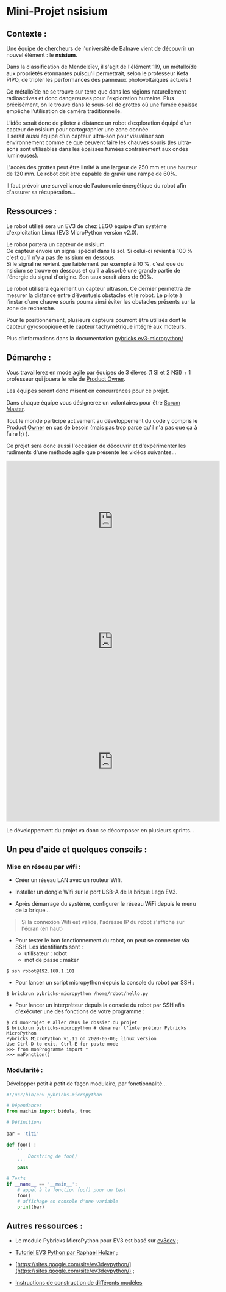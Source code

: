# Mini-Projet **nsisium**

## Contexte :

Une équipe de chercheurs de l'université de Balnave vient de découvrir un nouvel élément : le **nsisium**.  

Dans la classification de Mendeleïev, il s'agit de l'élément 119, un métalloïde aux propriétés étonnantes puisqu'il permettrait, selon le professeur Kefa PIPO, de tripler les performances des panneaux photovoltaïques actuels !

Ce métalloïde ne se trouve sur terre que dans les régions naturellement radioactives et donc dangereuses pour l'exploration humaine. Plus précisément, on le trouve dans le sous-sol de grottes où une fumée épaisse empêche l’utilisation de caméra traditionnelle.

L’idée serait donc de piloter à distance un robot d’exploration équipé d'un capteur de nsisium pour cartographier une zone donnée.  
Il serait aussi équipé d’un capteur ultra-son pour visualiser son environnement comme ce que peuvent faire les chauves souris (les ultra-sons sont utilisables dans les épaisses fumées contrairement aux ondes lumineuses).

L'accès des grottes peut être limité à une largeur de 250 mm et une hauteur de 120 mm. Le robot doit être capable de gravir une rampe de 60%.

Il faut prévoir une surveillance de l'autonomie énergétique du robot afin d'assurer sa récupération...


## Ressources :

Le robot utilisé sera un EV3 de chez LEGO équipé d'un système d'exploitation Linux (EV3 MicroPython version v2.0).

Le robot portera un capteur de nsisium.  
Ce capteur envoie un signal spécial dans le sol. Si celui-ci revient à 100 % c'est qu'il n'y a pas de nsisium en dessous.  
Si le signal ne revient que faiblement par exemple à 10 %, c'est que du nsisium se trouve en dessous et qu'il a absorbé une grande partie de l'énergie du signal d'origine. Son taux serait alors de 90%.

Le robot utilisera également un capteur ultrason. Ce dernier permettra de mesurer la distance entre d’éventuels obstacles et le robot. Le pilote à l’instar d’une chauve souris pourra ainsi éviter les obstacles présents sur la zone de recherche.

Pour le positionnement, plusieurs capteurs pourront être utilisés dont le capteur gyroscopique et le capteur tachymétrique intégré aux moteurs.

Plus d’informations dans la documentation [pybricks ev3-micropython/](https://pybricks.github.io/ev3-micropython/)


## Démarche :

Vous travaillerez en mode agile par équipes de 3 élèves (1 SI et 2 NSI) + 1 professeur qui jouera le role de [Product Owner](https://www.orientation.com/metiers/product-owner).

Les équipes seront donc misent en concurrences pour ce projet.

Dans chaque équipe vous désignerez un volontaires pour être [Scrum Master](https://www.clementine.jobs/fiches-metiers/metiers-techniques-du-web/scrum-master/#:~:text=Le%20Scrum%20Master%20est%20avant,en%20suivant%20la%20m%C3%A9thode%20Scrum.).

Tout le monde participe activement au développement du code y compris le [Product Owner](https://www.orientation.com/metiers/product-owner) en cas de besoin (mais pas trop parce qu'il n'a pas que ça à faire !;) ).

Ce projet sera donc aussi l'occasion de découvrir et d'expérimenter les rudiments d'une méthode agile que présente les vidéos suivantes...

<center>
    <iframe width="560" height="315" src="https://www.youtube-nocookie.com/embed/VpdFpZ_w5x8?start=30" frameborder="0" allow="accelerometer; autoplay; clipboard-write; encrypted-media; gyroscope; picture-in-picture" allowfullscreen></iframe>
</center>

<center>
    <iframe width="560" height="315" src="https://www.youtube-nocookie.com/embed/-HV_MW5KgVk" frameborder="0" allow="accelerometer; autoplay; clipboard-write; encrypted-media; gyroscope; picture-in-picture" allowfullscreen></iframe>
</center>

<center>
    <iframe width="560" height="315" src="https://www.youtube-nocookie.com/embed/WNYcSxbJvsc" frameborder="0" allow="accelerometer; autoplay; clipboard-write; encrypted-media; gyroscope; picture-in-picture" allowfullscreen></iframe>
</center>

Le développement du projet va donc se décomposer en plusieurs sprints...


## Un peu d'aide et quelques conseils :

### Mise en réseau par wifi :

- Créer un réseau LAN avec un routeur Wifi.

- Installer un dongle Wifi sur le port USB-A de la brique Lego EV3.

- Après démarrage du système, configurer le réseau WiFi depuis le menu de la brique...

> Si la connexion Wifi est valide, l'adresse IP du robot s'affiche sur l'écran (en haut)

- Pour tester le bon fonctionnement du robot, on peut se connecter via SSH. Les identifiants sont :
  * utilisateur : robot
  * mot de passe : maker
```
$ ssh robot@192.168.1.101
```

- Pour lancer un script micropython depuis la console du robot par SSH : 
```
$ brickrun pybricks-micropython /home/robot/hello.py
```

- Pour lancer un interpréteur depuis la console du robot par SSH afin d'exécuter une des fonctions de votre programme :
```
$ cd monProjet # aller dans le dossier du projet
$ brickrun pybricks-micropython # démarrer l'interpréteur Pybricks MicroPython
Pybricks MicroPython v1.11 on 2020-05-06; linux version
Use Ctrl-D to exit, Ctrl-E for paste mode
>>> from monProgramme import *
>>> maFonction()
```

### Modularité :

Développer petit à petit de façon modulaire, par fonctionnalité...

```python
#!/usr/bin/env pybricks-micropython

# Dépendances
from machin import bidule, truc

# Définitions
    
bar = 'titi'

def foo() :
    '''
        Docstring de foo()
    '''
    pass

# Tests
if __name__ == '__main__': 
    # appel à la fonction foo() pour un test
    foo()
    # affichage en console d'une variable
    print(bar)
```
## Autres ressources :

- Le module Pybricks MicroPython pour EV3 est basé sur [ev3dev](https://www.ev3dev.org/news/2019/04/13/ev3-micropython/) ;
- [Tutoriel EV3 Python par Raphael Holzer](https://ev3-tutorial.readthedocs.io/en/latest/index.html) ;

- [https://sites.google.com/site/ev3devpython/](https://sites.google.com/site/ev3devpython/) ;

- [Instructions de construction de différents modèles](https://education.lego.com/en-us/product-resources/mindstorms-ev3/downloads/building-instructions#building-core)


